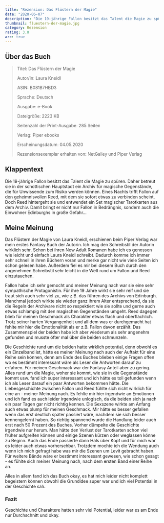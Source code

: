 ```yaml
---
title: "Rezension: Das Flüstern der Magie"
date: "2020-06-07"
description: "Die 19-jährige Fallon besitzt das Talent die Magie zu spüren. Daher betreut sie in der schottischen Hauptstadt ein Archiv für magische Gegenstände, die für Unwissende zum Risiko werden können. Eines Nachts trifft Fallon auf den geheimnisvollen Reed, mit dem sie sofort etwas zu verbinden scheint. Doch Reed hintergeht sie und entwendet ein Set magischer Tarotkarten aus dem Archiv. Damit bringt er nicht nur Fallon in Bedrängnis, sondern auch die Einwohner Edinburghs in große Gefahr..."
thumbnail: fluestern-der-magie.jpg
category: Rezension
rating: 3.0
arc: true
---
```


## Über das Buch
> Titel: Das Flüstern der Magie
> 
> Autor/in: Laura Kneidl
> 
> ASIN: B081B7HBD3
> 
> Sprache: Deutsch
> 
> Ausgabe: e-Book
>
> Dateigröße: 2223 KB
> 
> Seitenzahl der Print-Ausgabe: 285 Seiten
> 
> Verlag: Piper ebooks
> 
> Erscheinungsdatum: 04.05.2020
>
> Rezensionsexemplar erhalten von: NetGalley und Piper Verlag


## Klappentext
Die 19-jährige Fallon besitzt das Talent die Magie zu spüren. Daher betreut sie in der schottischen Hauptstadt ein Archiv für magische Gegenstände, die für Unwissende zum Risiko werden können. Eines Nachts trifft Fallon auf den geheimnisvollen Reed, mit dem sie sofort etwas zu verbinden scheint. Doch Reed hintergeht sie und entwendet ein Set magischer Tarotkarten aus dem Archiv. Damit bringt er nicht nur Fallon in Bedrängnis, sondern auch die Einwohner Edinburghs in große Gefahr...

## Meine Meinung
Das Flüstern der Magie von Laura Kneidl, erschienen beim Piper Verlag war mein erstes Fantasy Buch der Autorin.
Ich mag den Schreibstil der Autorin wirklich sehr. Schon bei ihren New Adult Romanen habe ich es genossen wie leicht und einfach Laura Kneidl schreibt. Dadurch komme ich immer sehr schnell in ihren Büchern voran und merke gar nicht wie viele Seiten ich schon gelesen habe. Außerdem fiel es mir bei diesem Buch durch den angenehmen Schreibstil sehr leicht in die Welt rund um Fallon und Reed einzutauchen.

Fallon habe ich sehr gemocht und meiner Meinung nach war sie eine sehr sympathische Protagonistin. Für ihre 19 Jahre wirkt sie sehr reif und sie traut sich auch sehr viel zu, wie z.B. das führen des Archivs von Edinburgh. Manchmal jedoch wirkte sie wieder ganz ihrem Alter entsprechend, da sie die Regeln der Archivare nicht so respektiert wie sie sollte und gerne auch etwas schlampig mit den magischen Gegenständen umgeht. Reed dagegen blieb für meinen Geschmack als Charakter etwas flach und oberflächlich. Trotz seiner harten Vergangenheit und all dem was er durchgemacht hat fehlte mir hier die Emotionalität als er z.B. Fallon davon erzählt. Das Zusammenspiel der beiden habe ich aber wiederum als sehr angenehm gefunden und musste öfter mal über die beiden schmunzeln.

Die Geschichte rund um die beiden hatte wirklich potential, denn obwohl es ein Einzelband ist, hätte es meiner Meinung nach auch der Auftakt für eine Reihe sein können, denn am Ende des Buches blieben einige Fragen offen wo es bestimmt interessant wäre als Leser die Antworten darauf zu erfahren. Für meinen Geschmack war der Fantasy Anteil aber zu gering. Alles rund um die Magie, woher sie kommt, wie sie in die Gegenstände kommt usw. fand ich super interessant und ich hätte es toll gefunden wenn ich als Leser darauf ein paar Antworten bekommen hätte. Die Liebesgeschichte zwischen Fallon und Reed fühlte sich nicht wirklich für eine an - meiner Meinung nach. Es fehlte mir hier irgendwie an Emotionen und ich fand es auch leider irgendwie unlogisch, da die beiden sich ja nach ein paar Tagen gar nicht richtig kennen. Die Sexszene wirkte am Anfang auch etwas plump für meinen Geschmack. Mir hätte es besser gefallen wenn das erst deutlich später passiert wäre, nachdem sie sich besser kennengelernt haben. So richtig spannend wurde die Handlung leider auch erst nach 50 Prozent des Buches. Vorher dümpelte die Geschichte irgendwie nur herum. Man hätte den Verlust der Tarotkarten schon viel früher aufgreifen können und einige Szenen kürzen oder weglassen könne zu Beginn. Auch das Ende passierte dann Hals über Kopf und für mich war es leider auch etwas vorhersehbar. Trotzdem mochte ich die Wendung auch wenn ich mich gefragt habe was mir die Szenen um Levit gebracht haben. Für weitere Bände wäre er bestimmt interessant gewesen, wie schon gesagt - es fühlte sich meiner Meinung nach, nach dem ersten Band einer Reihe an.

Alles in allem fand ich das Buch okay, es hat mich leider nicht komplett begeistern können obwohl die Grundidee super war und ich viel Potential in der Geschichte sah.

### Fazit
Geschichte und Charaktere hatten sehr viel Potential, leider war es am Ende nur Durchschnitt und okay.